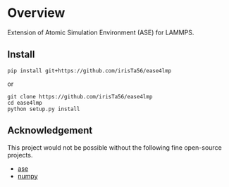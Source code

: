 # Overview

Extension of Atomic Simulation Environment (ASE) for LAMMPS.

## Install

```
pip install git+https://github.com/irisTa56/ease4lmp
```

or

```
git clone https://github.com/irisTa56/ease4lmp
cd ease4lmp
python setup.py install
```

## Acknowledgement

This project would not be possible without the following fine open-source projects.

* [ase](https://gitlab.com/ase/ase)
* [numpy](https://github.com/numpy/numpy)